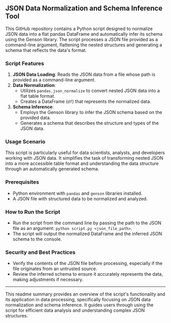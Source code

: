 ## JSON Data Normalization and Schema Inference Tool

This GitHub repository contains a Python script designed to normalize JSON data into a flat pandas DataFrame and automatically infer its schema using the Genson library. The script processes a JSON file provided as a command-line argument, flattening the nested structures and generating a schema that reflects the data's format.

### Script Features
1. **JSON Data Loading**: Reads the JSON data from a file whose path is provided as a command-line argument.
2. **Data Normalization**:
   - Utilizes `pandas.json_normalize` to convert nested JSON data into a flat table format.
   - Creates a DataFrame (`df`) that represents the normalized data.
3. **Schema Inference**:
   - Employs the Genson library to infer the JSON schema based on the provided data.
   - Generates a schema that describes the structure and types of the JSON data.

### Usage Scenario
This script is particularly useful for data scientists, analysts, and developers working with JSON data. It simplifies the task of transforming nested JSON into a more accessible table format and understanding the data structure through an automatically generated schema.

### Prerequisites
- Python environment with `pandas` and `genson` libraries installed.
- A JSON file with structured data to be normalized and analyzed.

### How to Run the Script
- Run the script from the command line by passing the path to the JSON file as an argument: `python script.py <json_file_path>`.
- The script will output the normalized DataFrame and the inferred JSON schema to the console.

### Security and Best Practices
- Verify the contents of the JSON file before processing, especially if the file originates from an untrusted source.
- Review the inferred schema to ensure it accurately represents the data, making adjustments if necessary.

---

This readme summary provides an overview of the script's functionality and its application in data processing, specifically focusing on JSON data normalization and schema inference. It guides users through using the script for efficient data analysis and understanding complex JSON structures.
